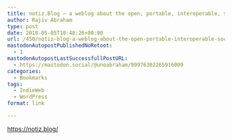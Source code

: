 ```yaml
---
title: notiz.Blog – a weblog about the open, portable, interoperable, social, synaptic, semantic, structured, distributed, (re-)decentralized, independent, microformatted and federated social web
author: Rajiv Abraham
type: post
date: 2018-05-05T10:48:26+00:00
url: /450/notiz-blog-a-weblog-about-the-open-portable-interoperable-social-synaptic-semantic-structured-distributed-re-decentralized-independent-microformatted-and-federated-social-web/
mastodonAutopostPublishedNoRetoot:
  - 1
mastodonAutopostLastSuccessfullPostURL:
  - https://mastodon.social/@unoabraham/99976302265916009
categories:
  - Bookmarks
tags:
  - IndieWeb
  - WordPress
format: link

---
```

<https://notiz.blog/>